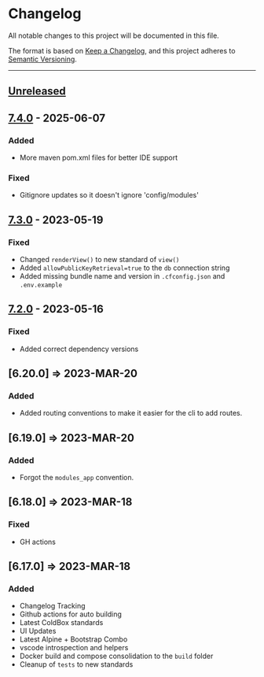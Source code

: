 # Changelog

All notable changes to this project will be documented in this file.

The format is based on [Keep a Changelog](https://keepachangelog.com/en/1.0.0/),
and this project adheres to [Semantic Versioning](https://semver.org/spec/v2.0.0.html).

* * *

## [Unreleased]

## [7.4.0] - 2025-06-07

### Added

- More maven pom.xml files for better IDE support

### Fixed

- Gitignore updates so it doesn't ignore 'config/modules'

## [7.3.0] - 2023-05-19

### Fixed

- Changed `renderView()` to new standard of `view()`
- Added `allowPublicKeyRetrieval=true` to the `db` connection string
- Added missing bundle name and version in `.cfconfig.json` and `.env.example`

## [7.2.0] - 2023-05-16

### Fixed

- Added correct dependency versions

## [6.20.0] => 2023-MAR-20

### Added

- Added routing conventions to make it easier for the cli to add routes.

## [6.19.0] => 2023-MAR-20

### Added

- Forgot the `modules_app` convention.

## [6.18.0] => 2023-MAR-18

### Fixed

- GH actions

## [6.17.0] => 2023-MAR-18

### Added

- Changelog Tracking
- Github actions for auto building
- Latest ColdBox standards
- UI Updates
- Latest Alpine + Bootstrap Combo
- vscode introspection and helpers
- Docker build and compose consolidation to the `build` folder
- Cleanup of `tests` to new standards

[unreleased]: https://github.com/coldbox-templates/default/compare/v7.4.0...HEAD
[7.4.0]: https://github.com/coldbox-templates/default/compare/v7.3.0...v7.4.0
[7.3.0]: https://github.com/coldbox-templates/default/compare/v7.2.0...v7.3.0
[7.2.0]: https://github.com/coldbox-templates/default/compare/4ff554bcb4383a973dbec39af57ce96667764cee...v7.2.0
